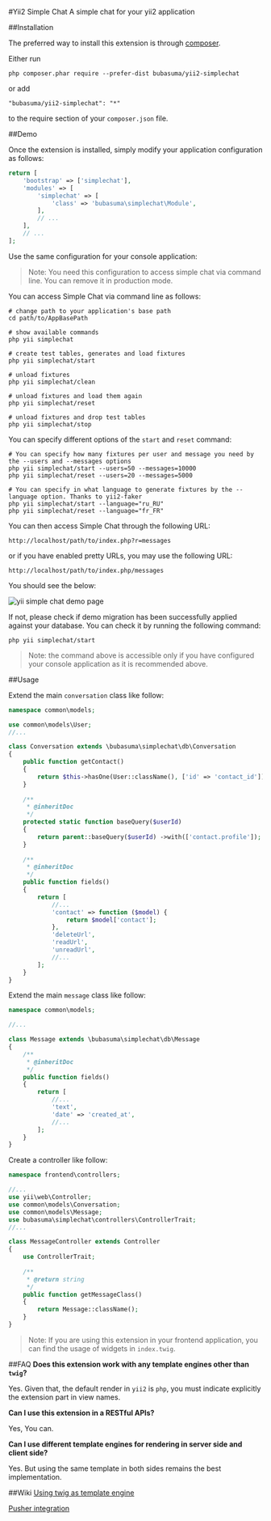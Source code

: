 #Yii2 Simple Chat
A simple chat for your yii2 application

##Installation

The preferred way to install this extension is through [composer](http://getcomposer.org/download/).

Either run

```
php composer.phar require --prefer-dist bubasuma/yii2-simplechat
```

or add

```
"bubasuma/yii2-simplechat": "*"
```

to the require section of your `composer.json` file.

##Demo

Once the extension is installed, simply modify your application configuration as follows:

```php
return [
    'bootstrap' => ['simplechat'],
    'modules' => [
        'simplechat' => [
            'class' => 'bubasuma\simplechat\Module',
        ],
        // ...
    ],
    // ...
];
```
Use the same configuration for your console application:

>Note: You need this configuration to access simple chat via command line. You can remove it in production mode.

You can access Simple Chat via command line as follows:

```
# change path to your application's base path
cd path/to/AppBasePath

# show available commands
php yii simplechat

# create test tables, generates and load fixtures
php yii simplechat/start

# unload fixtures
php yii simplechat/clean

# unload fixtures and load them again
php yii simplechat/reset

# unload fixtures and drop test tables
php yii simplechat/stop
```

You can specify different options of the `start` and `reset` command:

```
# You can specify how many fixtures per user and message you need by the --users and --messages options
php yii simplechat/start --users=50 --messages=10000
php yii simplechat/reset --users=20 --messages=5000

# You can specify in what language to generate fixtures by the --language option. Thanks to yii2-faker
php yii simplechat/start --language="ru_RU"
php yii simplechat/reset --language="fr_FR"

```

You can then access Simple Chat through the following URL:

```
http://localhost/path/to/index.php?r=messages
```

or if you have enabled pretty URLs, you may use the following URL:

```
http://localhost/path/to/index.php/messages
```

You should see the below:

![yii simple chat demo page](http://i.imgur.com/1YZdjN8.png "yii simple chat demo page")

If not, please check if demo migration has been successfully applied against your database. You can check it by running the following command:

```
php yii simplechat/start
```
>Note: the command above is accessible only if you have configured your console application as it is recommended above.

##Usage

Extend the main `conversation` class like follow:

```php
namespace common\models;

use common\models\User;
//...

class Conversation extends \bubasuma\simplechat\db\Conversation
{
    public function getContact()
    {
        return $this->hasOne(User::className(), ['id' => 'contact_id']);
    }
    
    /**
     * @inheritDoc
     */
    protected static function baseQuery($userId)
    {
        return parent::baseQuery($userId) ->with(['contact.profile']);
    }
    
    /**
     * @inheritDoc
     */
    public function fields()
    {
        return [
            //...
            'contact' => function ($model) {
                return $model['contact'];
            },
            'deleteUrl',
            'readUrl',
            'unreadUrl',
            //...
        ];
    }
}
```

Extend the main `message` class like follow:

```php
namespace common\models;

//...

class Message extends \bubasuma\simplechat\db\Message
{
    /**
     * @inheritDoc
     */
    public function fields()
    {
        return [
            //...
            'text',
            'date' => 'created_at',
            //...
        ];
    }
}
```

Create a controller like follow:

```php
namespace frontend\controllers;

//...
use yii\web\Controller;
use common\models\Conversation;
use common\models\Message;
use bubasuma\simplechat\controllers\ControllerTrait;
//...

class MessageController extends Controller
{
    use ControllerTrait;
    
    /**
     * @return string
     */
    public function getMessageClass()
    {
        return Message::className();
    }
}
```
>Note: If you are using this extension in your frontend application, you can find the usage of widgets  in `index.twig`.

##FAQ
**Does this extension work with any template engines other than `twig`?**

Yes. Given that, the default render in `yii2` is `php`, you must indicate explicitly the extension part in view names.

**Can I use this extension in a RESTful APIs?**

Yes, You can. 

**Can I use different template engines for rendering in server side and client side?**

Yes. But using the same template in both sides remains the best implementation.

##Wiki
[Using twig as template engine](https://github.com/bubasuma/yii2-simplechat/wiki/Using-twig-as-template-engine)

[Pusher integration](https://github.com/bubasuma/yii2-simplechat/wiki/Pusher-integration)

 
